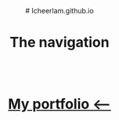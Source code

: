 <center>
 # Icheerlam.github.io

<h1>The navigation</h1>
<br>
<br>


<h1><a href="Spike's profolio.html" >My portfolio <-- </a></h1>
<br>
</center> 
 


            
